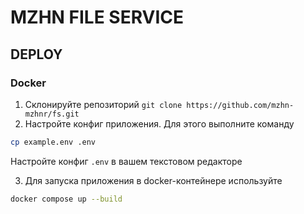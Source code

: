 # MZHN FILE SERVICE

## DEPLOY

### Docker

1. Склонируйте репозиторий `git clone https://github.com/mzhn-mzhnr/fs.git`
2. Настройте конфиг приложения. Для этого выполните команду

```bash
cp example.env .env
```

Настройте конфиг `.env` в вашем текстовом редакторе

3. Для запуска приложения в docker-контейнере используйте

```bash
docker compose up --build
```
